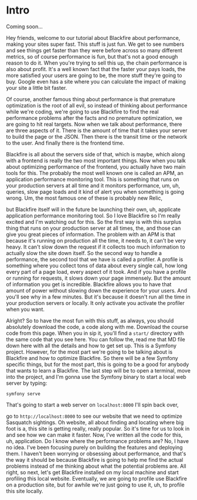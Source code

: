 # Intro

Coming soon...

Hey friends, welcome to our tutorial about Blackfire about performance, making your
sites super fast. This stuff is just fun. We get to see numbers and see things get
faster than they were before across so many different metrics, so of course
performance is fun, but that's not a good enough reason to do it. When you're trying
to sell this up, the chain performance is also about profit. It's a well known fact
that the faster your pays loads, the more satisfied your users are going to be, the
more stuff they're going to buy. Google even has a site where you can calculate the
impact of making your site a little bit faster.

Of course, another famous thing about performance is that premature optimization is
the root of all evil, so instead of thinking about performance while we're coding,
we're going to use Blackfire to find the real performance problems after the facts
and no premature optimization, we are going to hit real targets. Now when we talk
about performance, there are three aspects of it. There is the amount of time that it
takes your server to build the page or the JSON. Then there is the transit time or
the network to the user. And finally there is the frontend time.

Blackfire is all about the servers side of that, which is maybe, which along with a
frontend is really the two most important things. Now when you talk about optimizing
performance of the frontend, you actually have two main tools for this. The probably
the most well known one is called an APM, an application performance monitoring tool.
This is something that runs on your production servers at all time and it monitors
performance, um, uh, queries, slow page loads and it kind of alert you when something
is going wrong. Um, the most famous one of these is probably new Relic,

but Blackfire itself will in the future be launching their own, uh, applicate
application performance monitoring tool. So I love Blackfire so I'm really excited
and I'm watching out for this. So the first way is with this surplus thing that runs
on your production server at all times, the, and those can give you great pieces of
information. The problem with an APM is that because it's running on production all
the time, it needs to, it can't be very heavy. It can't slow down the request if it
collects too much information to actually slow the site down itself. So the second
way to handle a performance, the second tool that we have is called a profiler. A
profile is something where you collect tons of data about every single call, how long
every part of a page load, every aspect of it took. And if you have a profile or
running for requests, it slows down your page immensely. But the amount of
information you get is incredible. Blackfire allows you to have that amount of power
without slowing down the experience for your users. And you'll see why in a few
minutes. But it's because it doesn't run all the time in your production servers or
locally. It only activate you activate the profiler when you want.

Alright? So to have the most fun with this stuff, as always, you should absolutely
download the code, a code along with me. Download the course code from this page.
When you in sip it, you'll find a `start/` directory with the same code that you see
here. You can follow the, read me that MD file down here with all the details and how
to get set up. This is a Symfony project. However, for the most part we're going to
be talking about is Blackfire and how to optimize Blackfire. So there will be a few
Symfony specific things, but for the most part, this is going to be a good for
anybody that wants to learn a Blackfire. The last step will be to open a terminal,
move into the project, and I'm gonna use the Symfony binary to start a local web
server by typing:

```terminal
symfony serve
```

That's going to start a web server on `localhost:8000` I'll spin back over,

go to `http://localhost:8000` to see our website that we need to optimize Sasquatch
sightings. Oh website, all about finding and locating where big foot is a, this site
is getting really, really popular. So it's time for us to look in and see how we can
make it faster. Now, I've written all the code for this, uh, application. Do I know
where the performance problems are? No, I have no idea. I've been focusing purely on
building the features and deploying them. I haven't been worrying or obsessing about
performance, and that's the way it should be because Blackfire is going to help me
find the actual problems instead of me thinking about what the potential problems
are. All right, so next, let's get Blackfire installed on my local machine and start
profiling this local website. Eventually, we are going to profile use Blackfire on a
production site, but for awhile we're just going to use it, uh, to profile this site
locally.